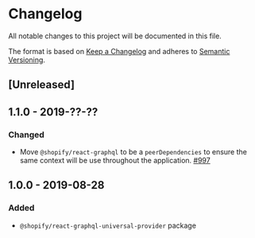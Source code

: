 # Changelog

All notable changes to this project will be documented in this file.

The format is based on [Keep a Changelog](http://keepachangelog.com/en/1.0.0/)
and adheres to [Semantic Versioning](http://semver.org/spec/v2.0.0.html).

## [Unreleased]

## 1.1.0 - 2019-??-??

### Changed

- Move `@shopify/react-graphql` to be a `peerDependencies` to ensure the same context will be use throughout the application. [#997](https://github.com/Shopify/quilt/pull/997)

## 1.0.0 - 2019-08-28

### Added

- `@shopify/react-graphql-universal-provider` package
